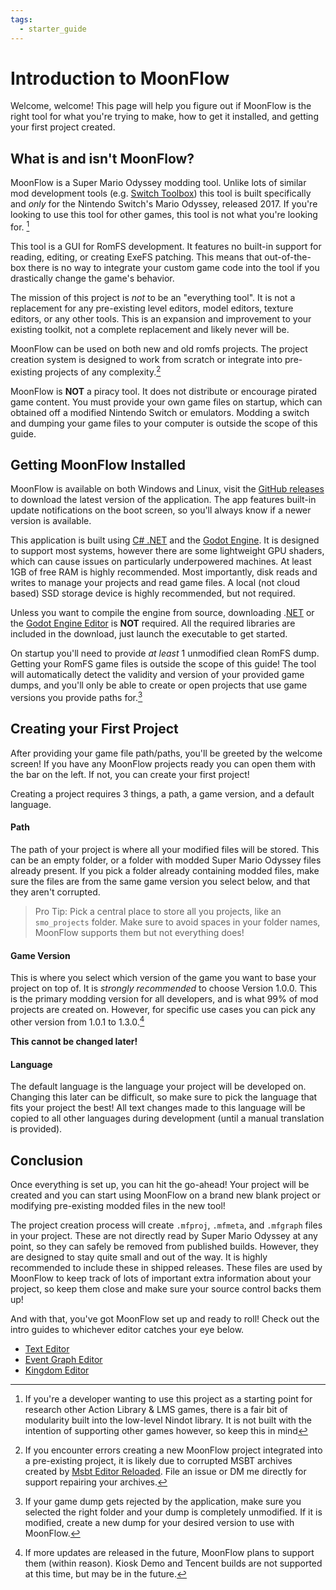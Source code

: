 ```yaml
---
tags:
  - starter_guide
---
```


# Introduction to MoonFlow
Welcome, welcome! This page will help you figure out if MoonFlow is the right tool for what you're trying to make, how to get it installed, and getting your first project created.

## What is and isn't MoonFlow?
MoonFlow is a Super Mario Odyssey modding tool. Unlike lots of similar mod development tools (e.g. [Switch Toolbox](https://github.com/KillzXGaming/Switch-Toolbox)) this tool is built specifically and *only* for the Nintendo Switch's Mario Odyssey, released 2017. If you're looking to use this tool for other games, this tool is not what you're looking for. [^1]

[^1]: If you're a developer wanting to use this project as a starting point for research other Action Library & LMS games, there is a fair bit of modularity built into the low-level Nindot library. It is not built with the intention of supporting other games however, so keep this in mind

This tool is a GUI for RomFS development. It features no built-in support for reading, editing, or creating ExeFS patching. This means that out-of-the-box there is no way to integrate your custom game code into the tool if you drastically change the game's behavior.

The mission of this project is *not* to be an "everything tool". It is not a replacement for any pre-existing level editors, model editors, texture editors, or any other tools. This is an expansion and improvement to your existing toolkit, not a complete replacement and likely never will be.

MoonFlow can be used on both new and old romfs projects. The project creation system is designed to work from scratch or integrate into pre-existing projects of any complexity.[^2]

[^2]: If you encounter errors creating a new MoonFlow project integrated into a pre-existing project, it is likely due to corrupted MSBT archives created by [Msbt Editor Reloaded](https://gbatemp.net/threads/release-msbt-editor-reloaded.406208/). File an issue or DM me directly for support repairing your archives.

MoonFlow is **NOT** a piracy tool. It does not distribute or encourage pirated game content. You must provide your own game files on startup, which can obtained off a modified Nintendo Switch or emulators. Modding a switch and dumping your game files to your computer is outside the scope of this guide.

## Getting MoonFlow Installed
MoonFlow is available on both Windows and Linux, visit the [GitHub releases](https://github.com/Amethyst-szs/MoonFlow/releases) to download the latest version of the application. The app features built-in update notifications on the boot screen, so you'll always know if a newer version is available.

This application is built using [C# .NET](https://dotnet.microsoft.com/en-us/languages/csharp) and the [Godot Engine](https://godotengine.org/). It is designed to support most systems, however there are some lightweight GPU shaders, which can cause issues on particularly underpowered machines. At least 1GB of free RAM is highly recommended. Most importantly, disk reads and writes to manage your projects and read game files. A local (not cloud based) SSD storage device is highly recommended, but not required.

Unless you want to compile the engine from source, downloading .[NET](https://dotnet.microsoft.com/en-us/languages/csharp) or the [Godot Engine Editor](https://godotengine.org/) is **NOT** required. All the required libraries are included in the download, just launch the executable to get started.

On startup you'll need to provide *at least* 1 unmodified clean RomFS dump. Getting your RomFS game files is outside the scope of this guide! The tool will automatically detect the validity and version of your provided game dumps, and you'll only be able to create or open projects that use game versions you provide paths for.[^3]

[^3]: If your game dump gets rejected by the application, make sure you selected the right folder and your dump is completely unmodified. If it is modified, create a new dump for your desired version to use with MoonFlow.

## Creating your First Project
After providing your game file path/paths, you'll be greeted by the welcome screen! If you have any MoonFlow projects ready you can open them with the bar on the left. If not, you can create your first project!

Creating a project requires 3 things, a path, a game version, and a default language.

#### Path
The path of your project is where all your modified files will be stored. This can be an empty folder, or a folder with modded Super Mario Odyssey files already present. If you pick a folder already containing modded files, make sure the files are from the same game version you select below, and that they aren't corrupted.

> Pro Tip: Pick a central place to store all you projects, like an `smo_projects` folder. Make sure to avoid spaces in your folder names, MoonFlow supports them but not everything does!

#### Game Version
This is where you select which version of the game you want to base your project on top of. It is *strongly recommended* to choose Version 1.0.0. This is the primary modding version for all developers, and is what 99% of mod projects are created on. However, for specific use cases you can pick any other version from 1.0.1 to 1.3.0.[^4]

**This cannot be changed later!**

[^4]: If more updates are released in the future, MoonFlow plans to support them (within reason). Kiosk Demo and Tencent builds are not supported at this time, but may be in the future.

#### Language
The default language is the language your project will be developed on. Changing this later can be difficult, so make sure to pick the language that fits your project the best! All text changes made to this language will be copied to all other languages during development (until a manual translation is provided).

## Conclusion
Once everything is set up, you can hit the go-ahead! Your project will be created and you can start using MoonFlow on a brand new blank project or modifying pre-existing modded files in the new tool!

The project creation process will create `.mfproj`, `.mfmeta`, and `.mfgraph` files in your project. These are not directly read by Super Mario Odyssey at any point, so they can safely be removed from published builds. However, they are designed to stay quite small and out of the way. It is highly recommended to include these in shipped releases. These files are used by MoonFlow to keep track of lots of important extra information about your project, so keep them close and make sure your source control backs them up!

And with that, you've got MoonFlow set up and ready to roll! Check out the intro guides to whichever editor catches your eye below.

* [Text Editor](text/basics_text_editor.md)
* [Event Graph Editor](events/basics_event_graph.md)
* [Kingdom Editor](basics_kingdom_editor.md)